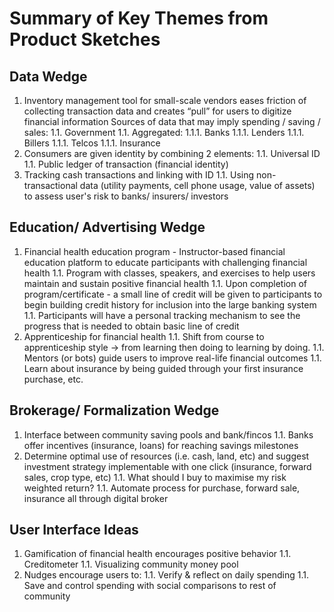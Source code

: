 # Summary of Key Themes from Product Sketches

## Data Wedge
1. Inventory management tool for small-scale vendors eases friction of collecting transaction data and creates “pull” for users to digitize financial information
Sources of data that may imply spending / saving / sales:
1.1. Government
1.1. Aggregated:
1.1.1. Banks
1.1.1. Lenders
1.1.1. Billers
1.1.1. Telcos
1.1.1. Insurance
1. Consumers are given identity by combining 2 elements:
1.1. Universal ID
1.1. Public ledger of transaction (financial identity)
1. Tracking cash transactions and linking with ID
1.1. Using non-transactional data (utility payments, cell phone usage, value of assets) to assess user's risk to banks/ insurers/ investors

## Education/ Advertising Wedge
1. Financial health education program - Instructor-based financial education platform to educate participants with challenging financial health
1.1. Program with classes, speakers, and exercises to help users maintain and sustain positive financial health
1.1. Upon completion of program/certificate - a small line of credit will be given to participants to begin building credit history for inclusion into the large banking system
1.1. Participants will have a personal tracking mechanism to see the progress that is needed to obtain basic line of credit
1. Apprenticeship for financial health
1.1. Shift from course to apprenticeship style → from learning then doing to learning by doing.
1.1. Mentors (or bots) guide users to improve real-life financial outcomes
1.1. Learn about insurance by being guided through your first insurance purchase, etc.

## Brokerage/ Formalization Wedge
1. Interface between community saving pools and bank/fincos
1.1. Banks offer incentives (insurance, loans) for reaching savings milestones
1. Determine optimal use of resources (i.e. cash, land, etc) and suggest investment strategy implementable with one click (insurance, forward sales, crop type, etc)
1.1. What should I buy to maximise my risk weighted return?
1.1. Automate process for purchase, forward sale, insurance all through digital broker

## User Interface Ideas
1. Gamification of financial health encourages positive behavior
1.1. Creditometer
1.1. Visualizing community money pool
1. Nudges encourage users to:
1.1. Verify & reflect on daily spending
1.1. Save and control spending with social comparisons to rest of community


